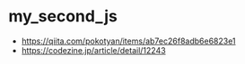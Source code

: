 # my_second_js

- https://qiita.com/pokotyan/items/ab7ec26f8adb6e6823e1
- https://codezine.jp/article/detail/12243
